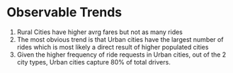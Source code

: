 # Observable Trends
1. Rural Cities have higher avrg fares but not as many rides
2. The most obvious trend is that Urban cities have the largest number of rides which is most likely a direct result of higher populated cities
3. Given the higher frequency of ride requests in Urban cities, out of the 2 city types, Urban cities capture 80% of total drivers. 

